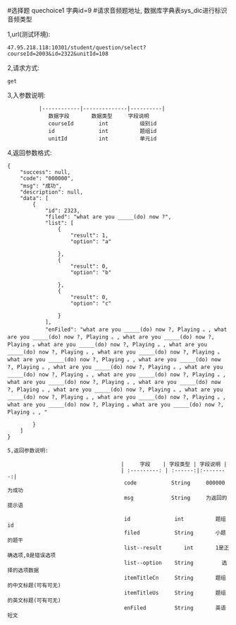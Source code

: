 #选择题  quechoice1 字典id=9
#请求音频题地址, 数据库字典表sys_dic进行标识音频类型

1,url(测试环境): 

    47.95.218.118:10301/student/question/select?courseId=2003&id=2322&unitId=108
    
2,请求方式: 

    get
    
3,入参数说明:

              |------------|--------------|----------|
                 数据字段       数据类型     字段说明
                 courseId        int          级别id
                 id              int          题组id
                 unitId          int          单元id
4,返回参数格式:
```
{
    "success": null,
    "code": "000000",
    "msg": "成功",
    "description": null,
    "data": [
        {
            "id": 2323,
            "filed": "what are you _____(do) now ?",
            "list": [
                {
                    "result": 1,
                    "option": "a"
                   
                },
                {
                    "result": 0,
                    "option": "b"
                   
                },
                {
                    "result": 0,
                    "option": "c"
                   
                }
            ],
            "enFiled": "what are you _____(do) now ?, Playing 。, what are you _____(do) now ?, Playing 。, what are you _____(do) now ?, Playing 。what are you _____(do) now ?, Playing 。, what are you _____(do) now ?, Playing 。, what are you _____(do) now ?, Playing 。what are you _____(do) now ?, Playing 。, what are you _____(do) now ?, Playing 。, what are you _____(do) now ?, Playing 。, what are you _____(do) now ?, Playing 。, what are you _____(do) now ?, Playing 。, what are you _____(do) now ?, Playing 。, what are you _____(do) now ?, Playing 。, what are you _____(do) now ?, Playing 。, what are you _____(do) now ?, Playing 。, what are you _____(do) now ?, Playing 。, what are you _____(do) now ?, Playing 。what are you _____(do) now ?, Playing 。, "
           
        }
    ]
}

5,返回参数说明:

                                    |     字段    | 字段类型 | 字段说明 |
                                    | :---------: | :------:|:--------:|
                                     code           String     000000为成功
                                     msg            String     为返回的提示语
                                     
                                     id              int          题组id
                                     filed           String       小题的题干
                                     list--result       int       1是正确选项,0是错误选项
                                     list--option    String         选择的选项数据
                                     itemTitleCn     String       题组的中文标题(可有可无)
                                     itemTitleUs     String       题组的英文标题(可有可无)
                                     enFiled         String       英语短文

